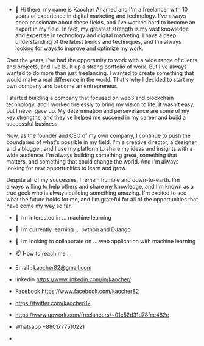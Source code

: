 
- 👋 Hi there, my name is Kaocher Ahamed and I'm a freelancer with 10 years of experience in digital marketing and technology. I've always been passionate about these fields, and I've worked hard to become an expert in my field. In fact, my greatest strength is my vast knowledge and expertise in technology and digital marketing. I have a deep understanding of the latest trends and techniques, and I'm always looking for ways to improve and optimize my work.

Over the years, I've had the opportunity to work with a wide range of clients and projects, and I've built up a strong portfolio of work. But I've always wanted to do more than just freelancing. I wanted to create something that would make a real difference in the world. That's why I decided to start my own company and become an entrepreneur.

I started building a company that focused on web3 and blockchain technology, and I worked tirelessly to bring my vision to life. It wasn't easy, but I never gave up. My determination and perseverance are some of my key strengths, and they've helped me succeed in my career and build a successful business.

Now, as the founder and CEO of my own company, I continue to push the boundaries of what's possible in my field. I'm a creative director, a designer, and a blogger, and I use my platform to share my ideas and insights with a wide audience. I'm always building something great, something that matters, and something that could change the world. And I'm always looking for new opportunities to learn and grow.

Despite all of my successes, I remain humble and down-to-earth. I'm always willing to help others and share my knowledge, and I'm known as a true geek who is always building something amazing. I'm excited to see what the future holds for me, and I'm grateful for all of the opportunities that have come my way so far.


- 👀 I’m interested in ... machine learning
- 🌱 I’m currently learning ... python and DJango 
- 💞️ I’m looking to collaborate on ... web application with machine learning
- 📫 How to reach me ...
- Email : kaocher82@gmail.com 
- linkedin https://www.linkedin.com/in/kaocher/
- Facebook https://www.facebook.com/kaocher82
- https://twitter.com/kaocher82
- https://www.upwork.com/freelancers/~01c52d31d78fcc482c
- Whatsapp +8801777510221


  
 
- 

<!---
kaocher82/kaocher82 is a ✨ special ✨ repository because its `README.md` (this file) appears on your GitHub profile.
You can click the Preview link to take a look at your changes.
--->
